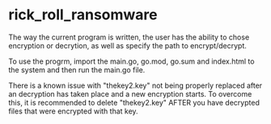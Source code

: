 # rick_roll_ransomware

The way the current program is written, the user has the ability to chose encryption or decrytion, as well as specify the path to encrypt/decrypt. 

To use the progrm, import the main.go, go.mod, go.sum and index.html to the system and then run the main.go file. 

There is a known issue with "thekey2.key" not being properly replaced after an decryption has taken place and a new encryption starts. To overcome this, it is recommended to delete "thekey2.key" AFTER you have decrypted files that were encrypted with that key. 
